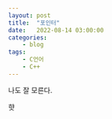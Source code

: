 ```yaml
---
layout: post
title:	"포인터"
date:	2022-08-14 03:00:00
categories:
    - blog
tags:
    - C언어
    - C++
---
```


나도 잘 모른다.  

햣